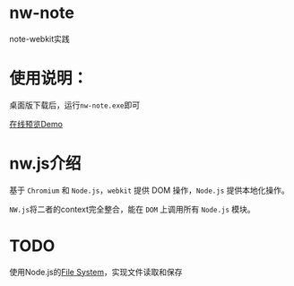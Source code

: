 # nw-note
note-webkit实践

# 使用说明：

桌面版下载后，运行`nw-note.exe`即可  

[在线预览Demo](http://samciu.github.io/note/)  

# nw.js介绍
基于 `Chromium` 和 `Node.js`，`webkit` 提供 DOM 操作，`Node.js` 提供本地化操作。  

`NW.js`将二者的context完全整合，能在 `DOM` 上调用所有 `Node.js` 模块。

# TODO
使用Node.js的[File System](https://nodejs.org/api/fs.html)，实现文件读取和保存
